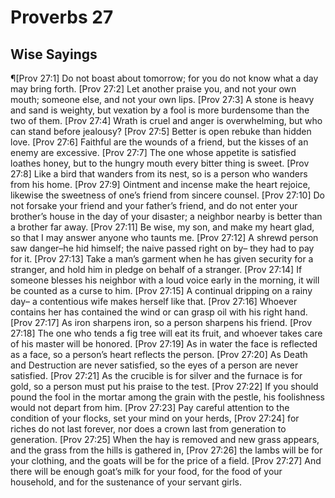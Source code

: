 # Proverbs 27

## Wise Sayings
¶[Prov 27:1] Do not boast about tomorrow; for you do not know what a day may bring forth.
[Prov 27:2] Let another praise you, and not your own mouth; someone else, and not your own lips.
[Prov 27:3] A stone is heavy and sand is weighty, but vexation by a fool is more burdensome than the two of them.
[Prov 27:4] Wrath is cruel and anger is overwhelming, but who can stand before jealousy?
[Prov 27:5] Better is open rebuke than hidden love.
[Prov 27:6] Faithful are the wounds of a friend, but the kisses of an enemy are excessive.
[Prov 27:7] The one whose appetite is satisfied loathes honey, but to the hungry mouth every bitter thing is sweet.
[Prov 27:8] Like a bird that wanders from its nest, so is a person who wanders from his home.
[Prov 27:9] Ointment and incense make the heart rejoice, likewise the sweetness of one’s friend from sincere counsel.
[Prov 27:10] Do not forsake your friend and your father’s friend, and do not enter your brother’s house in the day of your disaster; a neighbor nearby is better than a brother far away.
[Prov 27:11] Be wise, my son, and make my heart glad, so that I may answer anyone who taunts me.
[Prov 27:12] A shrewd person saw danger–he hid himself; the naive passed right on by– they had to pay for it.
[Prov 27:13] Take a man’s garment when he has given security for a stranger, and hold him in pledge on behalf of a stranger.
[Prov 27:14] If someone blesses his neighbor with a loud voice early in the morning, it will be counted as a curse to him.
[Prov 27:15] A continual dripping on a rainy day– a contentious wife makes herself like that.
[Prov 27:16] Whoever contains her has contained the wind or can grasp oil with his right hand.
[Prov 27:17] As iron sharpens iron, so a person sharpens his friend.
[Prov 27:18] The one who tends a fig tree will eat its fruit, and whoever takes care of his master will be honored.
[Prov 27:19] As in water the face is reflected as a face, so a person’s heart reflects the person.
[Prov 27:20] As Death and Destruction are never satisfied, so the eyes of a person are never satisfied.
[Prov 27:21] As the crucible is for silver and the furnace is for gold, so a person must put his praise to the test.
[Prov 27:22] If you should pound the fool in the mortar among the grain with the pestle, his foolishness would not depart from him.
[Prov 27:23] Pay careful attention to the condition of your flocks, set your mind on your herds,
[Prov 27:24] for riches do not last forever, nor does a crown last from generation to generation.
[Prov 27:25] When the hay is removed and new grass appears, and the grass from the hills is gathered in,
[Prov 27:26] the lambs will be for your clothing, and the goats will be for the price of a field.
[Prov 27:27] And there will be enough goat’s milk for your food, for the food of your household, and for the sustenance of your servant girls.
